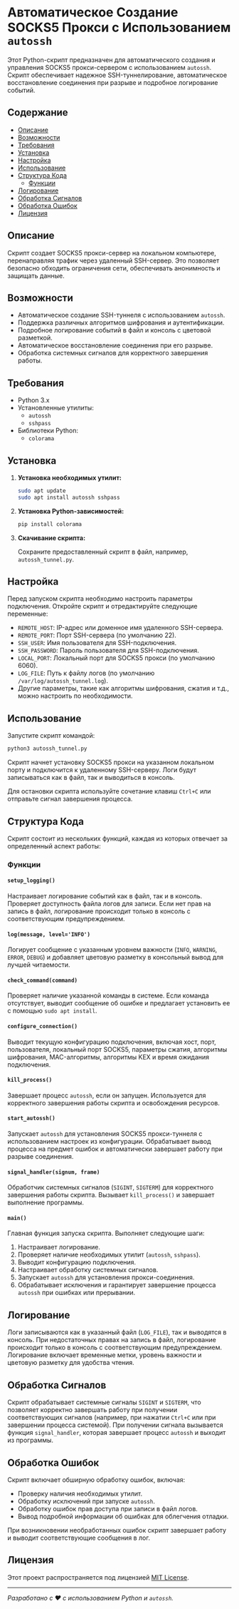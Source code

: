 # Автоматическое Создание SOCKS5 Прокси с Использованием `autossh`

Этот Python-скрипт предназначен для автоматического создания и управления SOCKS5 прокси-сервером с использованием `autossh`. Скрипт обеспечивает надежное SSH-туннелирование, автоматическое восстановление соединения при разрыве и подробное логирование событий.

## Содержание

- [Описание](#описание)
- [Возможности](#возможности)
- [Требования](#требования)
- [Установка](#установка)
- [Настройка](#настройка)
- [Использование](#использование)
- [Структура Кода](#структура-кода)
  - [Функции](#функции)
- [Логирование](#логирование)
- [Обработка Сигналов](#обработка-сигналов)
- [Обработка Ошибок](#обработка-ошибок)
- [Лицензия](#лицензия)

## Описание

Скрипт создает SOCKS5 прокси-сервер на локальном компьютере, перенаправляя трафик через удаленный SSH-сервер. Это позволяет безопасно обходить ограничения сети, обеспечивать анонимность и защищать данные.

## Возможности

- Автоматическое создание SSH-туннеля с использованием `autossh`.
- Поддержка различных алгоритмов шифрования и аутентификации.
- Подробное логирование событий в файл и консоль с цветовой разметкой.
- Автоматическое восстановление соединения при его разрыве.
- Обработка системных сигналов для корректного завершения работы.

## Требования

- Python 3.x
- Установленные утилиты:
  - `autossh`
  - `sshpass`
- Библиотеки Python:
  - `colorama`

## Установка

1. **Установка необходимых утилит:**

   ```bash
   sudo apt update
   sudo apt install autossh sshpass
   ```

2. **Установка Python-зависимостей:**

   ```bash
   pip install colorama
   ```

3. **Скачивание скрипта:**

   Сохраните предоставленный скрипт в файл, например, `autossh_tunnel.py`.

## Настройка

Перед запуском скрипта необходимо настроить параметры подключения. Откройте скрипт и отредактируйте следующие переменные:

- `REMOTE_HOST`: IP-адрес или доменное имя удаленного SSH-сервера.
- `REMOTE_PORT`: Порт SSH-сервера (по умолчанию 22).
- `SSH_USER`: Имя пользователя для SSH-подключения.
- `SSH_PASSWORD`: Пароль пользователя для SSH-подключения.
- `LOCAL_PORT`: Локальный порт для SOCKS5 прокси (по умолчанию 6060).
- `LOG_FILE`: Путь к файлу логов (по умолчанию `/var/log/autossh_tunnel.log`).
- Другие параметры, такие как алгоритмы шифрования, сжатия и т.д., можно настроить по необходимости.

## Использование

Запустите скрипт командой:

```bash
python3 autossh_tunnel.py
```

Скрипт начнет установку SOCKS5 прокси на указанном локальном порту и подключится к удаленному SSH-серверу. Логи будут записываться как в файл, так и выводиться в консоль.

Для остановки скрипта используйте сочетание клавиш `Ctrl+C` или отправьте сигнал завершения процесса.

## Структура Кода

Скрипт состоит из нескольких функций, каждая из которых отвечает за определенный аспект работы:

### Функции

#### `setup_logging()`

Настраивает логирование событий как в файл, так и в консоль. Проверяет доступность файла логов для записи. Если нет прав на запись в файл, логирование происходит только в консоль с соответствующим предупреждением.

#### `log(message, level='INFO')`

Логирует сообщение с указанным уровнем важности (`INFO`, `WARNING`, `ERROR`, `DEBUG`) и добавляет цветовую разметку в консольный вывод для лучшей читаемости.

#### `check_command(command)`

Проверяет наличие указанной команды в системе. Если команда отсутствует, выводит сообщение об ошибке и предлагает установить ее с помощью `sudo apt install`.

#### `configure_connection()`

Выводит текущую конфигурацию подключения, включая хост, порт, пользователя, локальный порт SOCKS5, параметры сжатия, алгоритмы шифрования, MAC-алгоритмы, алгоритмы KEX и время ожидания подключения.

#### `kill_process()`

Завершает процесс `autossh`, если он запущен. Используется для корректного завершения работы скрипта и освобождения ресурсов.

#### `start_autossh()`

Запускает `autossh` для установления SOCKS5 прокси-туннеля с использованием настроек из конфигурации. Обрабатывает вывод процесса на предмет ошибок и автоматически завершает работу при разрыве соединения.

#### `signal_handler(signum, frame)`

Обработчик системных сигналов (`SIGINT`, `SIGTERM`) для корректного завершения работы скрипта. Вызывает `kill_process()` и завершает выполнение программы.

#### `main()`

Главная функция запуска скрипта. Выполняет следующие шаги:

1. Настраивает логирование.
2. Проверяет наличие необходимых утилит (`autossh`, `sshpass`).
3. Выводит конфигурацию подключения.
4. Настраивает обработку системных сигналов.
5. Запускает `autossh` для установления прокси-соединения.
6. Обрабатывает исключения и гарантирует завершение процесса `autossh` при ошибках или прерывании.

## Логирование

Логи записываются как в указанный файл (`LOG_FILE`), так и выводятся в консоль. При недостаточных правах на запись в файл, логирование происходит только в консоль с соответствующим предупреждением. Логирование включает временные метки, уровень важности и цветовую разметку для удобства чтения.

## Обработка Сигналов

Скрипт обрабатывает системные сигналы `SIGINT` и `SIGTERM`, что позволяет корректно завершать работу при получении соответствующих сигналов (например, при нажатии `Ctrl+C` или при завершении процесса системой). При получении сигнала вызывается функция `signal_handler`, которая завершает процесс `autossh` и выходит из программы.

## Обработка Ошибок

Скрипт включает обширную обработку ошибок, включая:

- Проверку наличия необходимых утилит.
- Обработку исключений при запуске `autossh`.
- Обработку ошибок прав доступа при записи в файл логов.
- Вывод подробной информации об ошибках для облегчения отладки.

При возникновении необработанных ошибок скрипт завершает работу и выводит соответствующие сообщения в лог.

## Лицензия

Этот проект распространяется под лицензией [MIT License](LICENSE).

---

*Разработано с ❤️ с использованием Python и `autossh`.*

